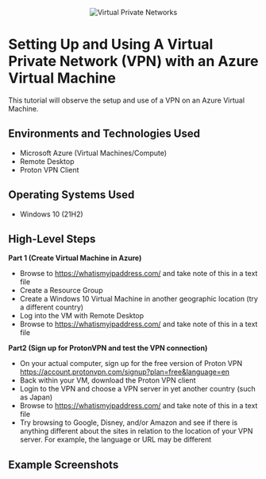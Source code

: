 <p align="center">
<img src="https://upload.wikimedia.org/wikipedia/commons/thumb/0/00/Virtual_Private_Network_overview.svg/330px-Virtual_Private_Network_overview.svg.png" alt="Virtual Private Networks"/>
</p>

<h1>Setting Up and Using A Virtual Private Network (VPN) with an Azure Virtual Machine</h1>
This tutorial will observe the setup and use of a VPN on an Azure Virtual Machine. <br />

<h2>Environments and Technologies Used</h2>

- Microsoft Azure (Virtual Machines/Compute)
- Remote Desktop
- Proton VPN Client

<h2>Operating Systems Used </h2>

- Windows 10 (21H2)

<h2>High-Level Steps</h2>

**Part 1 (Create Virtual Machine in Azure)**
- Browse to https://whatismyipaddress.com/ and take note of this in a text file
- Create a Resource Group
- Create a Windows 10 Virtual Machine in another geographic location (try a different country)
- Log into the VM with Remote Desktop
- Browse to https://whatismyipaddress.com/ and take note of this in a text file

**Part2 (Sign up for ProtonVPN and test the VPN connection)**
- On your actual computer, sign up for the free version of Proton VPN https://account.protonvpn.com/signup?plan=free&language=en  
- Back within your VM, download the Proton VPN client
- Login to the VPN and choose a VPN server in yet another country (such as Japan)
- Browse to https://whatismyipaddress.com/  and take note of this in a text file
- Try browsing to Google, Disney, and/or Amazon and see if there is anything different about the sites in relation to the location of your VPN server. For example, the language or URL may be different


<h2>Example Screenshots</h2>

